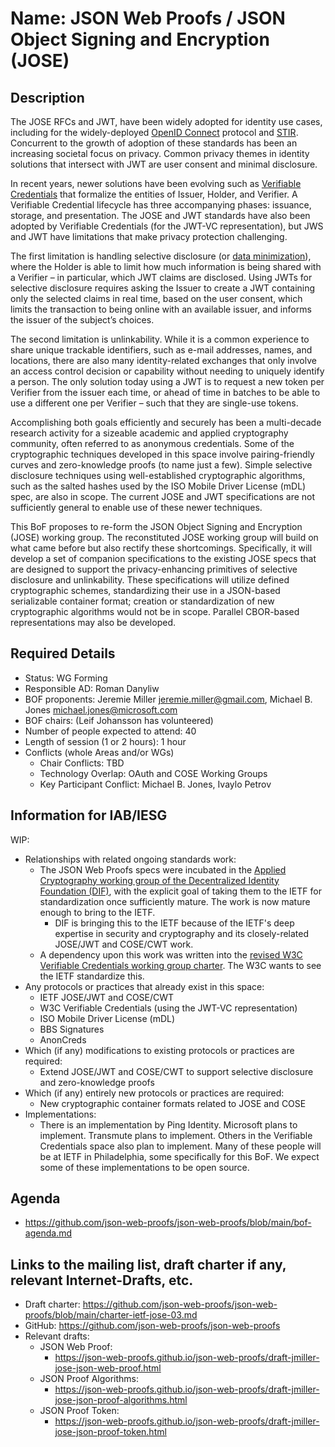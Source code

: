 # Name: JSON Web Proofs / JSON Object Signing and Encryption (JOSE)

## Description

The JOSE RFCs and JWT, have been widely adopted for identity use cases, including for the widely-deployed [OpenID Connect](https://openid.net/connect/) protocol and [STIR](https://www.ietf.org/blog/stir-action/).  Concurrent to the growth of adoption of these standards has been an increasing societal focus on privacy.  Common privacy themes in identity solutions that intersect with JWT are user consent and minimal disclosure.

In recent years, newer solutions have been evolving such as [Verifiable Credentials](https://www.w3.org/TR/vc-data-model/) that formalize the entities of Issuer, Holder, and Verifier.  A Verifiable Credential lifecycle has three accompanying phases: issuance, storage, and presentation.  The JOSE and JWT standards have also been adopted by Verifiable Credentials (for the JWT-VC representation), but JWS and JWT have limitations that make privacy protection challenging.

The first limitation is handling selective disclosure (or [data minimization](https://www.rfc-editor.org/rfc/rfc6973.html#section-6.1)), where the Holder is able to limit how much information is being shared with a Verifier – in particular, which JWT claims are disclosed. Using JWTs for selective disclosure requires asking the Issuer to create a JWT containing only the selected claims in real time, based on the user consent, which limits the transaction to being online with an available issuer, and informs the issuer of the subject’s choices.

The second limitation is unlinkability. While it is a common experience to share unique trackable identifiers, such as e-mail addresses, names, and locations, there are also many identity-related exchanges that only involve an access control decision or capability without needing to uniquely identify a person. The only solution today using a JWT is to request a new token per Verifier from the issuer each time, or ahead of time in batches to be able to use a different one per Verifier – such that they are single-use tokens.

Accomplishing both goals efficiently and securely has been a multi-decade research activity for a sizeable academic and applied cryptography community, often referred to as anonymous credentials. Some of the cryptographic techniques developed in this space involve pairing-friendly curves and zero-knowledge proofs (to name just a few).  Simple selective disclosure techniques using well-established cryptographic algorithms, such as the salted hashes used by the ISO Mobile Driver License (mDL) spec, are also in scope.  The current JOSE and JWT specifications are not sufficiently general to enable use of these newer techniques.

This BoF proposes to re-form the JSON Object Signing and Encryption (JOSE) working group.  The reconstituted JOSE working group will build on what came before but also rectify these shortcomings.  Specifically, it will develop a set of companion specifications to the existing JOSE specs that are designed to support the privacy-enhancing primitives of selective disclosure and unlinkability.  These specifications will utilize defined cryptographic schemes, standardizing their use in a JSON-based serializable container format; creation or standardization of new cryptographic algorithms would not be in scope.  Parallel CBOR-based representations may also be developed.

## Required Details
- Status: WG Forming
- Responsible AD: Roman Danyliw
- BOF proponents: Jeremie Miller <jeremie.miller@gmail.com>, Michael B. Jones <michael.jones@microsoft.com>
- BOF chairs: (Leif Johansson has volunteered)
- Number of people expected to attend: 40
- Length of session (1 or 2 hours): 1 hour
- Conflicts (whole Areas and/or WGs)
   - Chair Conflicts: TBD
   - Technology Overlap: OAuth and COSE Working Groups
   - Key Participant Conflict: Michael B. Jones, Ivaylo Petrov

## Information for IAB/IESG

WIP:

- Relationships with related ongoing standards work:
  - The JSON Web Proofs specs were incubated in the [Applied Cryptography working group of the Decentralized Identity Foundation (DIF)](https://json-web-proofs.github.io/json-web-proofs/draft-jmiller-jose-json-web-proof.html), with the explicit goal of taking them to the IETF for standardization once sufficiently mature.  The work is now mature enough to bring to the IETF.
    - DIF is bringing this to the IETF because of the IETF's deep expertise in security and cryptography and its closely-related JOSE/JWT and COSE/CWT work.
  - A dependency upon this work was written into the [revised W3C Verifiable Credentials working group charter](https://www.w3.org/2022/05/proposed-vc-wg-charter.html).  The W3C wants to see the IETF standardize this.
- Any protocols or practices that already exist in this space:
  - IETF JOSE/JWT and COSE/CWT
  - W3C Verifiable Credentials (using the JWT-VC representation)
  - ISO Mobile Driver License (mDL)
  - BBS Signatures
  - AnonCreds
- Which (if any) modifications to existing protocols or practices are required:
  - Extend JOSE/JWT and COSE/CWT to support selective disclosure and zero-knowledge proofs
- Which (if any) entirely new protocols or practices are required:
  - New cryptographic container formats related to JOSE and COSE
- Implementations:
  - There is an implementation by Ping Identity.  Microsoft plans to implement.  Transmute plans to implement.  Others in the Verifiable Credentials space also plan to implement.  Many of these people will be at IETF in Philadelphia, some specifically for this BoF.  We expect some of these implementations to be open source.


## Agenda
   - https://github.com/json-web-proofs/json-web-proofs/blob/main/bof-agenda.md

## Links to the mailing list, draft charter if any, relevant Internet-Drafts, etc.
   - Draft charter: https://github.com/json-web-proofs/json-web-proofs/blob/main/charter-ietf-jose-03.md
   - GitHub: https://github.com/json-web-proofs/json-web-proofs
   - Relevant drafts:
      - JSON Web Proof:
         - https://json-web-proofs.github.io/json-web-proofs/draft-jmiller-jose-json-web-proof.html
      - JSON Proof Algorithms:
         - https://json-web-proofs.github.io/json-web-proofs/draft-jmiller-jose-json-proof-algorithms.html
      - JSON Proof Token:
         - https://json-web-proofs.github.io/json-web-proofs/draft-jmiller-jose-json-proof-token.html
